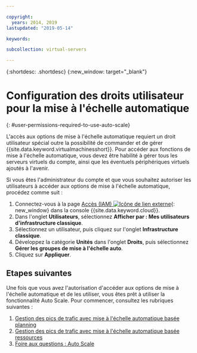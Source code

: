 ```yaml
---

copyright:
  years: 2014, 2019
lastupdated: "2019-05-14"

keywords:

subcollection: virtual-servers

---
```


{:shortdesc: .shortdesc}
{:new_window: target="_blank"}

# Configuration des droits utilisateur pour la mise à l'échelle automatique 
{: #user-permissions-required-to-use-auto-scale}

L'accès aux options de mise à l'échelle automatique requiert un droit utilisateur spécial outre la possibilité de commander et de gérer {{site.data.keyword.virtualmachinesshort}}. Pour accéder aux fonctions de mise à l'échelle automatique, vous devez être habilité à gérer tous les serveurs virtuels du compte, ainsi que les éventuels périphériques virtuels ajoutés à l'avenir.

Si vous êtes l'administrateur du compte et que vous souhaitez autoriser les utilisateurs à accéder aux options de mise à l'échelle automatique, procédez comme suit : 

1. Connectez-vous à la page [Accès (IAM) ![Icône de lien externe](../icons/launch-glyph.svg "Icône de lien externe")](https://cloud.ibm.com/iam#/users){: new_window} dans la console {{site.data.keyword.cloud}}. 
2. Dans l'onglet **Utilisateurs**, sélectionnez **Afficher par : Mes utilisateurs d'infrastructure classique**.
3. Sélectionnez un utilisateur, puis cliquez sur l'onglet **Infrastructure classique**. 
4. Développez la catégorie **Unités** dans l'onglet **Droits**, puis sélectionnez **Gérer les groupes de mise à l'échelle auto**.
5. Cliquez sur **Appliquer**.

## Etapes suivantes

Une fois que vous avez l'autorisation d'accéder aux options de mise à l'échelle automatique et de les utiliser, vous êtes prêt à utiliser la fonctionnalité Auto Scale. Pour commencer, consultez les rubriques suivantes :

1. [Gestion des pics de trafic avec mise à l'échelle automatique basée planning](/docs/vsi?topic=virtual-servers-managing-schedule-based-auto-scaling)
2. [Gestion des pics de trafic avec mise à l'échelle automatique basée ressources](/docs/vsi?topic=virtual-servers-managing-resourced-based-auto-scaling)
3. [Foire aux questions : Auto Scale](/docs/vsi?topic=virtual-servers-faqs-auto-scale)

